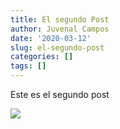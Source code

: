 ```yaml
---
title: El segundo Post
author: Juvenal Campos
date: '2020-03-12'
slug: el-segundo-post
categories: []
tags: []
---
```


Este es el segundo post


![](/post/2020-03-12-el-segundo-post_files/banner.jpg)
